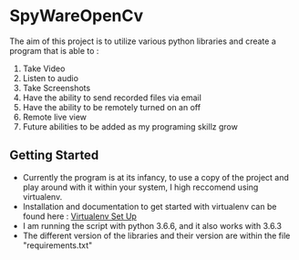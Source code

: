 # SpyWareOpenCv
The aim of this project is to utilize various python libraries and create a program that is able to :
 1. Take Video
 2. Listen to audio
 3. Take Screenshots
 4. Have the ability to send recorded files via email
 5. Have the ability to be remotely turned on an off
 6. Remote live view
 7. Future abilities to be added as my programing skillz grow

## Getting Started
* Currently the program is at its infancy, to use a copy of the project and play around with it within your system, I high reccomend using virtualenv.</li>
* Installation and documentation to get started with virtualenv can be found here : [Virtualenv Set Up](https://packaging.python.org/guides/installing-using-pip-and-virtualenv/)
* I am running the script with python 3.6.6, and it also works with 3.6.3
* The different version of the libraries and their version are within the file "requirements.txt"

